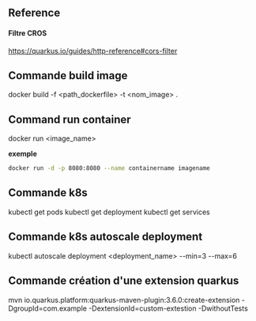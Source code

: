 ## Reference

#### Filtre CROS

https://quarkus.io/guides/http-reference#cors-filter


## Commande build image

docker build -f <path_dockerfile> -t <nom_image> .

## Command run container

docker run <options> <image_name>

**exemple**
```bash
docker run -d -p 8080:8080 --name containername imagename
```
## Commande k8s

kubectl get pods 
kubectl get deployment
kubectl get services


## Commande k8s autoscale deployment

kubectl autoscale deployment <deployment_name> --min=3 --max=6


## Commande création d'une extension quarkus

mvn io.quarkus.platform:quarkus-maven-plugin:3.6.0:create-extension -DgroupId=com.example -DextensionId=custom-extestion -DwithoutTests